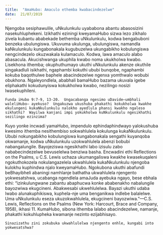 ```yaml
---
title:  "AmaHubo: Amaculo ethemba kwabacindezelwe"
date:  21/07/2019
---
```


Njengoba sesiphawulile, uNkulunkulu uyababona abantu abasosizini nasekuhluphekeni. Izikhathi eziningi kweyamaHubo sizwa lezo zikhalo zivela kubantu ababekade bethemba uNkulunkulu, kodwa bengabuboni benzeka ubulungiswa. Ukuvuma ukulunga, ubulungiswa, namandla kaNkulunkulu kungabonakala kugubuzelwa ukungabikho kobulungiswa nengcindezelo okuzwakala kulamaculo. Kodwa, lawa amaculo alabo abasacula. Akucishwanga ukuphila kwabo noma ukukholwa kwabo.  Lisekhona ithemba; okuphuthumayo ukuthi uNkulunkulu akenze okuthile singakadluli isikhathi, ngaphambi kokuthi ububi bunqobe, ngaphambi kokuba baqothulwe baphele abacindezelwe ngenxa yomthwalo wobubi obukhona.  Ngaleyondlela, ababhali bamaHubo bazama ukuvala igebe eliphakathi kokudunyiswa kokukholwa kwabo, nezilingo nosizi lwasekuphileni.

`Funda iHubo 9:7-9, 13-20.  Ungacabanga ngesimo uDavide—umbhali waleliHubo— ayekuso?  Ungakuzwa ukushuba phakathi kokukholwa kwakhe ekulungeni kukaNkulunkulu nalokho ayedlula phansi kwakho ngaleso sikhathi?  Wayilwa kanjani impi yokukholwa kuNkulunkulu ngesikhathi sezilingo ezinzima?`

Kuyo yonke incwadi yamaHubo, impendulo ephindaphindwayo yalokushuba kwesimo ithemba nesithembiso sokwahlulela kokulunga kukaNkulunkulu.  Ububi nokungabikho kobulungiswa kungabonakala sengathi kuyanqoba okwamanje, kodwa uNkulunkulu uzokwahlulela abenzi bobubi nabangalungile.  Bayojeziswa ngesikhathi labo izisulu zabo nababecindezelwe bevuselelwa benziwa basha. Encwadini ethi Reflections on the Psalms, u C.S. Lewis uchaza ukumangaliswa kwakhe kwasekuqaleni ngokuthokozela nokulangazelela ukwahlulela kukaNkulunkulu njengoba kulokhu kuphindwa njalo kweyamaHubo.  Ngokubona ukuthi abafundi beBhayibheli abaningi namhlanje bathatha ukwahlulela njengento yokwesatshwa, ucabanga ngendlela amaJuda ayebuka ngayo, bese ebhala ethi: “izinkulungwane zabantu abaphucwa konke ababenakho nabalungile bayozwiwa ekugcineni.  Abakwesabi ukwehlulelwa.  Bayazi ukuthi udaba lwabo alunakuphikiswa, kuphela-nje uma benganikwa indlebe balalelwe.  Uma uNkulunkulu eseza ukuzokwahlulela, ekugcineni bayozwiwa.”—C.S. Lewis, Reflections on the Psalms (New York: Harcourt, Brace and Company, 1958), ikhasi 11. KumaHubo, sibona ithemba lalabo abacindezelwe, namanje, phakathi kokuhlupheka kwamanje nezinto ezijabhisayo.

`Sinazizathu zini zokubuka ukwahlulelwa njengento enhle, kungabi into yokwesatshwa?`